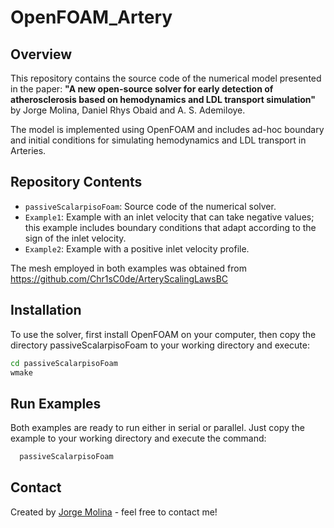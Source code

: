 # OpenFOAM_Artery

## Overview

This repository contains the source code of the numerical model presented in the paper: **"A new open-source solver for early detection of atherosclerosis based on hemodynamics and LDL transport simulation"** by Jorge Molina, Daniel Rhys Obaid and A. S. Ademiloye.

The model is implemented using OpenFOAM and includes ad-hoc boundary and initial conditions for simulating hemodynamics and LDL transport in Arteries.

## Repository Contents

- `passiveScalarpisoFoam`: Source code of the numerical solver.
- `Example1`: Example with an inlet velocity that can take negative values; this example includes boundary conditions that adapt according to the sign of the inlet velocity.
- `Example2`: Example with a positive inlet velocity profile.

The mesh employed in both examples was obtained from https://github.com/Chr1sC0de/ArteryScalingLawsBC

## Installation

To use the solver, first install OpenFOAM on your computer, then copy the directory passiveScalarpisoFoam to your working directory and execute:
   ```bash
   cd passiveScalarpisoFoam
   wmake
   ```

## Run Examples
Both examples are ready to run either in serial or parallel. Just copy the example to your working directory and execute the command:
 ```bash
   passiveScalarpisoFoam
   ```

## Contact
Created by [Jorge Molina](mailto:jorgemolina@ugr.es) - feel free to contact me!
